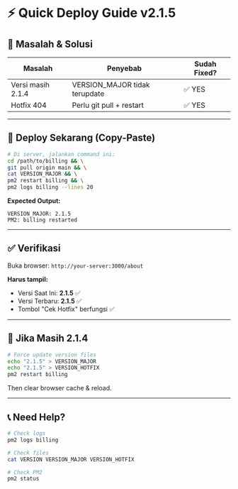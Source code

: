# ⚡ Quick Deploy Guide v2.1.5

## 🎯 Masalah & Solusi

| Masalah | Penyebab | Sudah Fixed? |
|---------|----------|--------------|
| Versi masih 2.1.4 | VERSION_MAJOR tidak terupdate | ✅ YES |
| Hotfix 404 | Perlu git pull + restart | ✅ YES |

---

## 🚀 Deploy Sekarang (Copy-Paste)

```bash
# Di server, jalankan command ini:
cd /path/to/billing && \
git pull origin main && \
cat VERSION_MAJOR && \
pm2 restart billing && \
pm2 logs billing --lines 20
```

**Expected Output:**
```
VERSION_MAJOR: 2.1.5
PM2: billing restarted
```

---

## ✅ Verifikasi

Buka browser: `http://your-server:3000/about`

**Harus tampil:**
- Versi Saat Ini: **2.1.5** ✅
- Versi Terbaru: **2.1.5** ✅
- Tombol "Cek Hotfix" berfungsi ✅

---

## 🔧 Jika Masih 2.1.4

```bash
# Force update version files
echo "2.1.5" > VERSION_MAJOR
echo "2.1.5" > VERSION_HOTFIX
pm2 restart billing
```

Then clear browser cache & reload.

---

## 📞 Need Help?

```bash
# Check logs
pm2 logs billing

# Check files
cat VERSION VERSION_MAJOR VERSION_HOTFIX

# Check PM2
pm2 status
```



